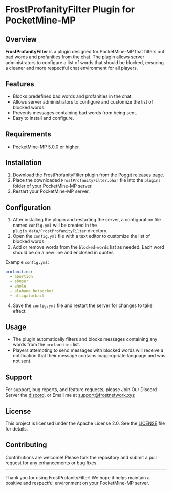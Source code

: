 # FrostProfanityFilter Plugin for PocketMine-MP

## Overview

**FrostProfanityFilter** is a plugin designed for PocketMine-MP that filters out bad words and profanities from the chat. The plugin allows server administrators to configure a list of words that should be blocked, ensuring a cleaner and more respectful chat environment for all players.

## Features

- Blocks predefined bad words and profanities in the chat.
- Allows server administrators to configure and customize the list of blocked words.
- Prevents messages containing bad words from being sent.
- Easy to install and configure.

## Requirements

- PocketMine-MP 5.0.0 or higher.

## Installation

1. Download the FrostProfanityFilter plugin from the [Poggit releases page](https://poggit.pmmp.io/p/FrostProfanityFilter/1.0.0).
2. Place the downloaded `FrostProfanityFilter.phar` file into the `plugins` folder of your PocketMine-MP server.
3. Restart your PocketMine-MP server.

## Configuration

1. After installing the plugin and restarting the server, a configuration file named `config.yml` will be created in the `plugin_data/FrostProfanityFilter` directory.
2. Open the `config.yml` file with a text editor to customize the list of blocked words.
3. Add or remove words from the `blocked-words` list as needed. Each word should be on a new line and enclosed in quotes.

Example `config.yml`:
```yaml
profanities:
  - abortion
  - abuser
  - ahole
  - alabama hotpocket
  - alligatorbait
```

4. Save the `config.yml` file and restart the server for changes to take effect.

## Usage

- The plugin automatically filters and blocks messages containing any words from the `profanities` list.
- Players attempting to send messages with blocked words will receive a notification that their message contains inappropriate language and was not sent.

## Support

For support, bug reports, and feature requests, please Join Our Discord Server the [discord](https://discord.gg/YfcDdK5mSF).
or Email me at [support@frostnetwork.xyz](mailto:support@frostnetwork.xyz)

## License

This project is licensed under the Apache License 2.0. See the [LICENSE](https://github.com/DEVILxD5919/FrostProfanityFilter/blob/main/LICENSE) file for details.

## Contributing

Contributions are welcome! Please fork the repository and submit a pull request for any enhancements or bug fixes.

---

Thank you for using FrostProfanityFilter! We hope it helps maintain a positive and respectful environment on your PocketMine-MP server.

